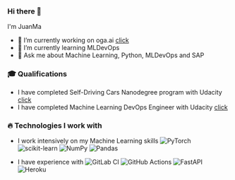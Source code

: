 ### Hi there 👋
I'm JuanMa

- 🔭 I’m currently working on oga.ai [click](https://www.oga.ai/)
- 🌱 I’m currently learning MLDevOps
- 💬 Ask me about Machine Learning, Python, MLDevOps and SAP


### 🎓 Qualifications
- I have completed Self-Driving Cars Nanodegree program with Udacity [click](https://confirm.udacity.com/W7EDC7DR)
- I have completed Machine Learning DevOps Engineer with Udacity [click](https://confirm.udacity.com/TLXLYJ5T)

### 🔥 Technologies I work with
- I work intensively on my Machine Learning skills
![PyTorch](https://img.shields.io/badge/PyTorch-%23EE4C2C.svg?style=for-the-badge&logo=PyTorch&logoColor=white)
![scikit-learn](https://img.shields.io/badge/scikit--learn-%23F7931E.svg?style=for-the-badge&logo=scikit-learn&logoColor=white)
![NumPy](https://img.shields.io/badge/numpy-%23013243.svg?style=for-the-badge&logo=numpy&logoColor=white)
![Pandas](https://img.shields.io/badge/pandas-%23150458.svg?style=for-the-badge&logo=pandas&logoColor=white)

- I have experience with
![GitLab CI](https://img.shields.io/badge/gitlab%20ci-%23181717.svg?style=for-the-badge&logo=gitlab&logoColor=white)
![GitHub Actions](https://img.shields.io/badge/github%20actions-%232671E5.svg?style=for-the-badge&logo=githubactions&logoColor=white)
![FastAPI](https://img.shields.io/badge/FastAPI-005571?style=for-the-badge&logo=fastapi)
![Heroku](https://img.shields.io/badge/heroku-%23430098.svg?style=for-the-badge&logo=heroku&logoColor=white)

